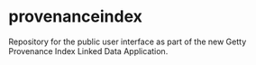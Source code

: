 # provenanceindex
Repository for the public user interface as part of the new Getty Provenance Index Linked Data Application.
